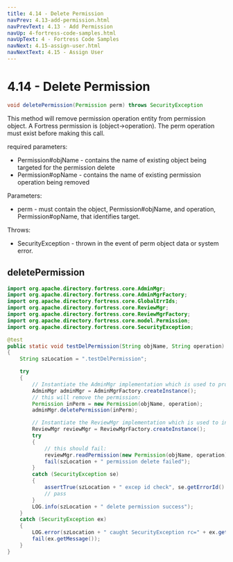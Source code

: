 ```yaml
---
title: 4.14 - Delete Permission
navPrev: 4.13-add-permission.html
navPrevText: 4.13 - Add Permission
navUp: 4-fortress-code-samples.html
navUpText: 4 - Fortress Code Samples
navNext: 4.15-assign-user.html
navNextText: 4.15 - Assign User
---
```


# 4.14 - Delete Permission

```java
void deletePermission(Permission perm) throws SecurityException
```

This method will remove permission operation entity from permission object. 
A Fortress permission is (object->operation). 
The perm operation must exist before making this call.

required parameters:
- Permission#objName - contains the name of existing object being targeted for the permission delete
- Permission#opName - contains the name of existing permission operation being removed

Parameters:
- perm - must contain the object, Permission#objName, and operation, Permission#opName, that identifies target.

Throws:
- SecurityException - thrown in the event of perm object data or system error.

## deletePermission

```java
import org.apache.directory.fortress.core.AdminMgr;
import org.apache.directory.fortress.core.AdminMgrFactory;
import org.apache.directory.fortress.core.GlobalErrIds;
import org.apache.directory.fortress.core.ReviewMgr;
import org.apache.directory.fortress.core.ReviewMgrFactory;
import org.apache.directory.fortress.core.model.Permission;
import org.apache.directory.fortress.core.SecurityException;

@test
public static void testDelPermission(String objName, String operation)
{
    String szLocation = ".testDelPermission";

    try
    {
        // Instantiate the AdminMgr implementation which is used to provision RBAC policies.
        AdminMgr adminMgr = AdminMgrFactory.createInstance();
        // this will remove the permission:
        Permission inPerm = new Permission(objName, operation);
        adminMgr.deletePermission(inPerm);

        // Instantiate the ReviewMgr implementation which is used to interrogate policy information.
        ReviewMgr reviewMgr = ReviewMgrFactory.createInstance();
        try
        {
            // this should fail:
            reviewMgr.readPermission(new Permission(objName, operation));
            fail(szLocation + " permission delete failed");
        }
        catch (SecurityException se)
        {
            assertTrue(szLocation + " excep id check", se.getErrorId() == GlobalErrIds.PERM_OP_NOT_FOUND);
            // pass
        }
        LOG.info(szLocation + " delete permission success");
    }
    catch (SecurityException ex)
    {
        LOG.error(szLocation + " caught SecurityException rc=" + ex.getErrorId() + ", msg=" + ex.getMessage(), ex);
        fail(ex.getMessage());
    }
}
```

